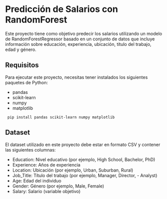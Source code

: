 # Predicción de Salarios con RandomForest
Este proyecto tiene como objetivo predecir los salarios utilizando un modelo de RandomForestRegressor basado en un conjunto de datos que incluye información sobre educación, experiencia, ubicación, título del trabajo, edad y género.

## Requisitos
Para ejecutar este proyecto, necesitas tener instalados los siguientes paquetes de Python:

- pandas
- scikit-learn
- numpy
- matplotlib
  
```
 pip install pandas scikit-learn numpy matplotlib
```

## Dataset
El dataset utilizado en este proyecto debe estar en formato CSV y contener las siguientes columnas:

- Education: Nivel educativo (por ejemplo, High School, Bachelor, PhD)
- Experience: Años de experiencia
- Location: Ubicación (por ejemplo, Urban, Suburban, Rural)
- Job_Title: Título del trabajo (por ejemplo, Manager, Director, - Analyst)
- Age: Edad del individuo
- Gender: Género (por ejemplo, Male, Female)
- Salary: Salario (variable objetivo)